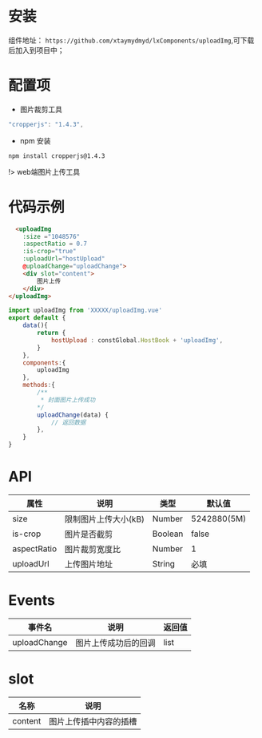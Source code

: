 
# 安装

组件地址： `https://github.com/xtaymydmyd/lxComponents/uploadImg`,可下载后加入到项目中；

# 配置项

- 图片裁剪工具
``` js 
"cropperjs": "1.4.3",
```

- npm 安装
``` 
npm install cropperjs@1.4.3
``` 

!> web端图片上传工具

# 代码示例
``` html
  <uploadImg 
    :size ="1048576" 
    :aspectRatio = 0.7
    :is-crop="true"
    :uploadUrl="hostUpload"
    @uploadChange="uploadChange">
    <div slot="content">
        图片上传
    </div>
</uploadImg>
``` 
``` js
import uploadImg from 'XXXXX/uploadImg.vue'
export default {
    data(){
        return {
            hostUpload : constGlobal.HostBook + 'uploadImg',
        }
    },
    components:{
        uploadImg
    },
    methods:{
        /**
         * 封面图片上传成功
        */
        uploadChange(data) {
            // 返回数据
        },
    }
}
``` 

# API

| 属性 | 说明 | 类型 | 默认值 |
| ------ | ------ | ------ | ------ |
| size | 限制图片上传大小(kB) | Number | 5242880(5M) |
| is-crop | 图片是否截剪 | Boolean | false |
| aspectRatio | 图片裁剪宽度比 | Number | 1 |
| uploadUrl | 上传图片地址 | String | 必填 |

# Events

| 事件名 | 说明 | 返回值 |
| ------ | ------ | ------ |
| uploadChange | 图片上传成功后的回调 | list |

# slot
| 名称 | 说明 |
| ------ | ------ |
| content | 图片上传插中内容的插槽 |

